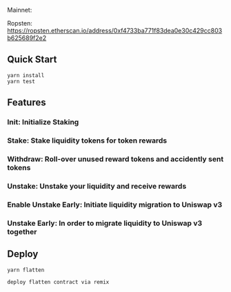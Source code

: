 Mainnet:

Ropsten: https://ropsten.etherscan.io/address/0xf4733ba771f83dea0e30c429cc803b625689f2e2

## Quick Start

```
yarn install
yarn test
```

## Features

### Init: Initialize Staking

### Stake: Stake liquidity tokens for token rewards

### Withdraw: Roll-over unused reward tokens and accidently sent tokens

### Unstake: Unstake your liquidity and receive rewards

### Enable Unstake Early: Initiate liquidity migration to Uniswap v3

### Unstake Early: In order to migrate liquidity to Uniswap v3 together

## Deploy

```
yarn flatten

deploy flatten contract via remix
```
